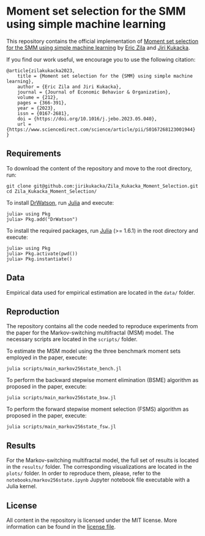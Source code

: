 # Moment set selection for the SMM using simple machine learning

This repository contains the official implementation of [Moment set selection for the SMM using simple machine learning](https://doi.org/10.1016/j.jebo.2023.05.040) by [Eric Zila](mailto:zila.eric@gmail.com) and [Jiri Kukacka](mailto:jiri.kukacka@fsv.cuni.cz).

If you find our work useful, we encourage you to use the following citation:
```
@article{zilakukacka2023,
    title = {Moment set selection for the {SMM} using simple machine learning},
    author = {Eric Zila and Jiri Kukacka},
    journal = {Journal of Economic Behavior & Organization},
    volume = {212},
    pages = {366-391},
    year = {2023},
    issn = {0167-2681},
    doi = {https://doi.org/10.1016/j.jebo.2023.05.040},
    url = {https://www.sciencedirect.com/science/article/pii/S0167268123001944}
}
```

## Requirements

To download the content of the repository and move to the root directory, run:
```
git clone git@github.com:jirikukacka/Zila_Kukacka_Moment_Selection.git
cd Zila_Kukacka_Moment_Selection/
```

To install [DrWatson](https://juliadynamics.github.io/DrWatson.jl/dev/), run [Julia](https://julialang.org/) and execute:
```
julia> using Pkg
julia> Pkg.add("DrWatson")
```

To install the required packages, run [Julia](https://julialang.org/) (>= 1.6.1) in the root directory and execute:
```
julia> using Pkg
julia> Pkg.activate(pwd())
julia> Pkg.instantiate()
```

## Data

Empirical data used for empirical estimation are located in the `data/` folder. 

## Reproduction

The repository contains all the code needed to reproduce experiments from the paper for the Markov-switching multifractal (MSM) model. The necessary scripts are located in the `scripts/` folder.

To estimate the MSM model using the three benchmark moment sets employed in the paper, execute:
```
julia scripts/main_markov256state_bench.jl
```

To perform the backward stepwise moment elimination (BSME) algorithm as proposed in the paper, execute:
```
julia scripts/main_markov256state_bsw.jl
```

To perform the forward stepwise moment selection (FSMS) algorithm as proposed in the paper, execute:
```
julia scripts/main_markov256state_fsw.jl
```

## Results

For the Markov-switching multifractal model, the full set of results is located in the `results/` folder. The corresponding visualizations are located in the `plots/` folder. In order to reproduce them, please, refer to the `notebooks/markov256state.ipynb` Jupyter notebook file executable with a Julia kernel.

## License

All content in the repository is licensed under the MIT license. More information can be found in the [license file](LICENSE).
